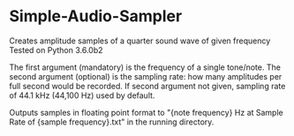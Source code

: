 # Simple-Audio-Sampler
Creates amplitude samples of a quarter sound wave of given frequency
Tested on Python 3.6.0b2

The first argument (mandatory) is the frequency of a single tone/note.
The second argument (optional) is the sampling rate: how many amplitudes per full second would be recorded.
If second argument not given, sampling rate of 44.1 kHz (44,100 Hz) used by default.

Outputs samples in floating point format to "{note frequency} Hz at Sample Rate of {sample frequency}.txt" in the running directory.
